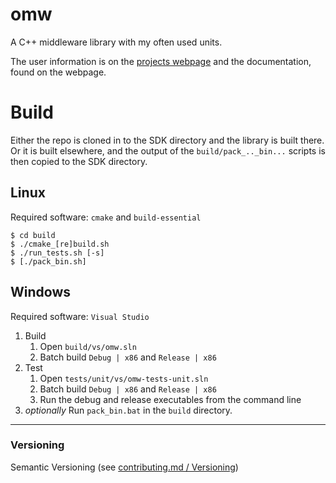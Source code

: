 # omw

A C++ middleware library with my often used units.

The user information is on the [projects webpage](https://static.oblaser.ch/omw/)
and the documentation, found on the webpage.



# Build
Either the repo is cloned in to the SDK directory and the library is built there.
Or it is built elsewhere, and the output of the `build/pack_.._bin...` scripts
is then copied to the SDK directory.

## Linux
Required software: `cmake` and `build-essential`
```
$ cd build
$ ./cmake_[re]build.sh
$ ./run_tests.sh [-s]
$ [./pack_bin.sh]
```

## Windows
Required software: `Visual Studio`
1. Build
    1. Open `build/vs/omw.sln`
    0. Batch build `Debug | x86` and `Release | x86`
0. Test
    1. Open `tests/unit/vs/omw-tests-unit.sln`
    0. Batch build `Debug | x86` and `Release | x86`
    0. Run the debug and release executables from the command line
0. _optionally_ Run `pack_bin.bat` in the `build` directory.



---



### Versioning
Semantic Versioning (see [contributing.md / Versioning](https://github.com/oblaser/omw/blob/master/contributing.md#versioning))
